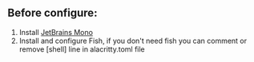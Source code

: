 ## Before configure:

1. Install [JetBrains Mono](https://www.jetbrains.com/lp/mono/)
2. Install and configure Fish, if you don't need fish you can comment or remove [shell] line in alacritty.toml file
